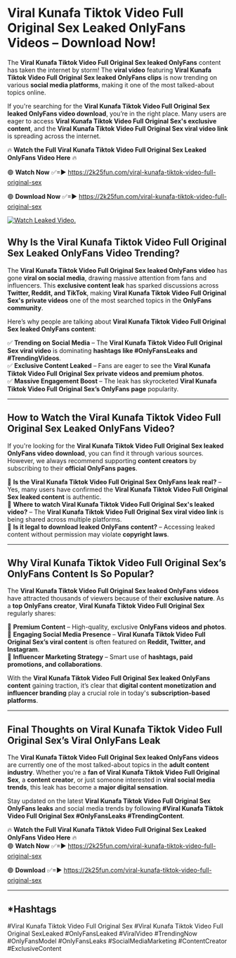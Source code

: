 # Viral Kunafa Tiktok Video Full Original Sex Leaked OnlyFans Videos – Download Now!

The **Viral Kunafa Tiktok Video Full Original Sex leaked OnlyFans** content has taken the internet by storm! The **viral video** featuring **Viral Kunafa Tiktok Video Full Original Sex leaked OnlyFans clips** is now trending on various **social media platforms**, making it one of the most talked-about topics online.  

If you're searching for the **Viral Kunafa Tiktok Video Full Original Sex leaked OnlyFans video download**, you’re in the right place. Many users are eager to access **Viral Kunafa Tiktok Video Full Original Sex's exclusive content**, and the **Viral Kunafa Tiktok Video Full Original Sex viral video link** is spreading across the internet.  

🔥 **Watch the Full Viral Kunafa Tiktok Video Full Original Sex Leaked OnlyFans Video Here** 🔥  

🟢 **Watch Now** ✅=► https://2k25fun.com/viral-kunafa-tiktok-video-full-original-sex

🟢 **Download Now** ✅=► https://2k25fun.com/viral-kunafa-tiktok-video-full-original-sex

[![Watch Leaked Video.](https://miro.medium.com/v2/resize:fit:828/format:webp/1*cilzJN44JGOrTw9NJCrNHA.gif "Watch Leaked Video")](https://2k25fun.com/viral-kunafa-tiktok-video-full-original-sex)

## **Why Is the Viral Kunafa Tiktok Video Full Original Sex Leaked OnlyFans Video Trending?**  

The **Viral Kunafa Tiktok Video Full Original Sex leaked OnlyFans video** has gone **viral on social media**, drawing massive attention from fans and influencers. This **exclusive content leak** has sparked discussions across **Twitter, Reddit, and TikTok**, making **Viral Kunafa Tiktok Video Full Original Sex's private videos** one of the most searched topics in the **OnlyFans community**.  

Here’s why people are talking about **Viral Kunafa Tiktok Video Full Original Sex leaked OnlyFans content**:  

✅ **Trending on Social Media** – The **Viral Kunafa Tiktok Video Full Original Sex viral video** is dominating **hashtags like #OnlyFansLeaks and #TrendingVideos**.  
✅ **Exclusive Content Leaked** – Fans are eager to see the **Viral Kunafa Tiktok Video Full Original Sex private videos and premium photos**.  
✅ **Massive Engagement Boost** – The leak has skyrocketed **Viral Kunafa Tiktok Video Full Original Sex’s OnlyFans page** popularity.  

---

## **How to Watch the Viral Kunafa Tiktok Video Full Original Sex Leaked OnlyFans Video?**  

If you're looking for the **Viral Kunafa Tiktok Video Full Original Sex leaked OnlyFans video download**, you can find it through various sources. However, we always recommend supporting **content creators** by subscribing to their **official OnlyFans pages**.  

🔹 **Is the Viral Kunafa Tiktok Video Full Original Sex OnlyFans leak real?** – Yes, many users have confirmed the **Viral Kunafa Tiktok Video Full Original Sex leaked content** is authentic.  
🔹 **Where to watch Viral Kunafa Tiktok Video Full Original Sex's leaked video?** – The **Viral Kunafa Tiktok Video Full Original Sex viral video link** is being shared across multiple platforms.  
🔹 **Is it legal to download leaked OnlyFans content?** – Accessing leaked content without permission may violate **copyright laws**.  

---

## **Why Viral Kunafa Tiktok Video Full Original Sex’s OnlyFans Content Is So Popular?**  

The **Viral Kunafa Tiktok Video Full Original Sex leaked OnlyFans videos** have attracted thousands of viewers because of their **exclusive nature**. As a **top OnlyFans creator**, **Viral Kunafa Tiktok Video Full Original Sex** regularly shares:  

📌 **Premium Content** – High-quality, exclusive **OnlyFans videos and photos**.  
📌 **Engaging Social Media Presence** – **Viral Kunafa Tiktok Video Full Original Sex’s viral content** is often featured on **Reddit, Twitter, and Instagram**.  
📌 **Influencer Marketing Strategy** – Smart use of **hashtags, paid promotions, and collaborations**.  

With the **Viral Kunafa Tiktok Video Full Original Sex leaked OnlyFans content** gaining traction, it’s clear that **digital content monetization and influencer branding** play a crucial role in today's **subscription-based platforms**.  

---

## **Final Thoughts on Viral Kunafa Tiktok Video Full Original Sex’s Viral OnlyFans Leak**  

The **Viral Kunafa Tiktok Video Full Original Sex leaked OnlyFans videos** are currently one of the most talked-about topics in the **adult content industry**. Whether you're a **fan of Viral Kunafa Tiktok Video Full Original Sex**, a **content creator**, or just someone interested in **viral social media trends**, this leak has become a **major digital sensation**.  

Stay updated on the latest **Viral Kunafa Tiktok Video Full Original Sex OnlyFans leaks** and social media trends by following **#Viral Kunafa Tiktok Video Full Original Sex #OnlyFansLeaks #TrendingContent**.  

🔥 **Watch the Full Viral Kunafa Tiktok Video Full Original Sex Leaked OnlyFans Video Here** 🔥  
🟢 **Watch Now** ✅=► https://2k25fun.com/viral-kunafa-tiktok-video-full-original-sex

🟢 **Download** ✅=► https://2k25fun.com/viral-kunafa-tiktok-video-full-original-sex

---

## *Hashtags
#Viral Kunafa Tiktok Video Full Original Sex #Viral Kunafa Tiktok Video Full Original SexLeaked #OnlyFansLeaked #ViralVideo #TrendingNow #OnlyFansModel #OnlyFansLeaks #SocialMediaMarketing #ContentCreator #ExclusiveContent  